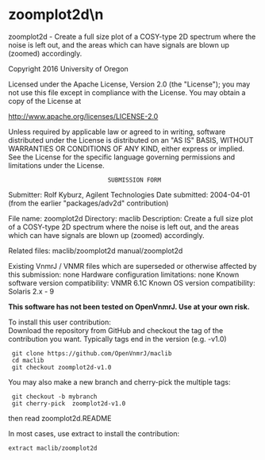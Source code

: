 # zoomplot2d\n
 zoomplot2d - Create a full size plot of a COSY-type 2D spectrum where the
 noise is
 left out, and the areas which can have signals are blown up (zoomed)
 accordingly.

 Copyright 2016 University of Oregon

 Licensed under the Apache License, Version 2.0 (the "License");
 you may not use this file except in compliance with the License.
 You may obtain a copy of the License at

   http://www.apache.org/licenses/LICENSE-2.0

 Unless required by applicable law or agreed to in writing, software
 distributed under the License is distributed on an "AS IS" BASIS,
 WITHOUT WARRANTIES OR CONDITIONS OF ANY KIND, either express or implied.
 See the License for the specific language governing permissions and
 limitations under the License.

                                SUBMISSION FORM

Submitter:      Rolf Kyburz, Agilent Technologies
Date submitted: 2004-04-01 (from the earlier "packages/adv2d" contribution)

File name:      zoomplot2d
Directory:      maclib
Description:    Create a full size plot of a COSY-type 2D spectrum where the
                noise is left out, and the areas which can have signals are
                blown up (zoomed) accordingly.

Related files:  maclib/zoomplot2d       manual/zoomplot2d

Existing VnmrJ / VNMR files which are superseded or
otherwise affected by this submission:  none
Hardware configuration limitations:     none
Known software version compatibility:   VNMR 6.1C
Known OS version compatibility:         Solaris 2.x - 9

**This software has not been tested on OpenVnmrJ. Use at your own risk.**

To install this user contribution:  
Download the repository from GitHub and checkout the tag of the contribution you want.
Typically tags end in the version (e.g. -v1.0)

     git clone https://github.com/OpenVnmrJ/maclib  
     cd maclib  
     git checkout zoomplot2d-v1.0


You may also make a new branch and cherry-pick the multiple tags:  

     git checkout -b mybranch
     git cherry-pick  zoomplot2d-v1.0

then read zoomplot2d.README   

In most cases, use extract to install the contribution:  

    extract maclib/zoomplot2d